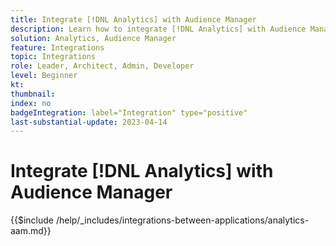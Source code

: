 ```yaml
---
title: Integrate [!DNL Analytics] with Audience Manager
description: Learn how to integrate [!DNL Analytics] with Audience Manager. 
solution: Analytics, Audience Manager
feature: Integrations
topic: Integrations
role: Leader, Architect, Admin, Developer
level: Beginner
kt:
thumbnail:
index: no
badgeIntegration: label="Integration" type="positive"
last-substantial-update: 2023-04-14
---
```


# Integrate [!DNL Analytics] with Audience Manager

{{$include /help/_includes/integrations-between-applications/analytics-aam.md}}
